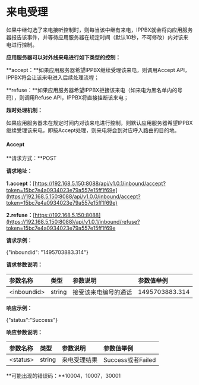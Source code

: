 # 来电受理

如果中继勾选了来电接听控制时，则每当该中继有来电，IPPBX就会将向应用服务器报告该事件，并等待应用服务器在规定时间（默认10秒，不可修改）内对该来电进行控制。

**应用服务器可以对外线来电进行如下类型的控制：**

**accept：**如果应用服务器希望IPPBX继续受理该来电，则调用Accept API，IPPBX将会让该来电进入后续处理流程；

**refuse：**如果应用服务器希望IPPBX拒接该来电（如来电为黑名单内的号码），则调用Refuse API，IPPBX将直接挂断该来电；

**超时处理机制：**

如果应用服务器未在规定时间内对该来电进行控制，则默认应用服务器希望IPPBX继续受理该来电，即按Accept处理，则来电将会到对应呼入路由的目的地。

#### Accept

**请求方式：**POST

**请求地址：**

**1.accept：**[https://192.168.5.150:8088/api/v1.0.1/inbound/accept?token=15bc7e4a0934023e79a557e15ff1f69e](https://192.168.5.150:8088/api/v1.0.0/inbound/accept?token=15bc7e4a0934023e79a557e15ff1f69e)

**2.refuse：**[https://192.168.5.150:8088](https://192.168.5.150:8088)/api/v1.0.1/inbound/refuse?token=15bc7e4a0934023e79a557e15ff1f69e

**请求示例：**

{"inboundid": "1495703883.314"}

**请求参数说明：**

| 参数名称 | 类型 | 参数说明 | 参数值举例 |
| :--- | :--- | :--- | :--- |
| &lt;inboundid&gt; | string | 接受该来电编号的通话 | 1495703883.314 |

**响应示例：**

{"status":"Success"}

**响应参数说明：**

| 参数名称 | 类型 | 参数说明 | 参数值举例 |
| :--- | :--- | :--- | :--- |
| &lt;status&gt; | string | 来电受理结果 | Success或者Failed |

**可能出现的错误码：**10004，10007，30001

